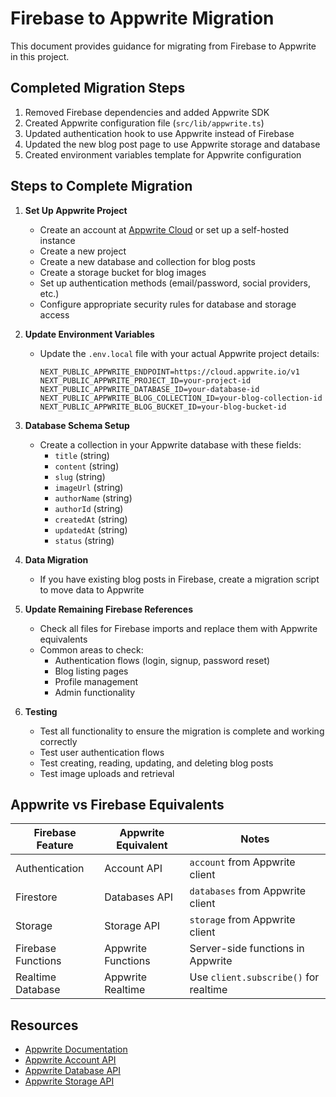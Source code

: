# Firebase to Appwrite Migration

This document provides guidance for migrating from Firebase to Appwrite in this project.

## Completed Migration Steps

1. Removed Firebase dependencies and added Appwrite SDK
2. Created Appwrite configuration file (`src/lib/appwrite.ts`)
3. Updated authentication hook to use Appwrite instead of Firebase
4. Updated the new blog post page to use Appwrite storage and database
5. Created environment variables template for Appwrite configuration

## Steps to Complete Migration

1. **Set Up Appwrite Project**
   - Create an account at [Appwrite Cloud](https://cloud.appwrite.io) or set up a self-hosted instance
   - Create a new project
   - Create a new database and collection for blog posts
   - Create a storage bucket for blog images
   - Set up authentication methods (email/password, social providers, etc.)
   - Configure appropriate security rules for database and storage access

2. **Update Environment Variables**
   - Update the `.env.local` file with your actual Appwrite project details:
     ```
     NEXT_PUBLIC_APPWRITE_ENDPOINT=https://cloud.appwrite.io/v1
     NEXT_PUBLIC_APPWRITE_PROJECT_ID=your-project-id
     NEXT_PUBLIC_APPWRITE_DATABASE_ID=your-database-id
     NEXT_PUBLIC_APPWRITE_BLOG_COLLECTION_ID=your-blog-collection-id
     NEXT_PUBLIC_APPWRITE_BLOG_BUCKET_ID=your-blog-bucket-id
     ```

3. **Database Schema Setup**
   - Create a collection in your Appwrite database with these fields:
     - `title` (string)
     - `content` (string)
     - `slug` (string)
     - `imageUrl` (string)
     - `authorName` (string)
     - `authorId` (string)
     - `createdAt` (string)
     - `updatedAt` (string) 
     - `status` (string)

4. **Data Migration**
   - If you have existing blog posts in Firebase, create a migration script to move data to Appwrite

5. **Update Remaining Firebase References**
   - Check all files for Firebase imports and replace them with Appwrite equivalents
   - Common areas to check:
     - Authentication flows (login, signup, password reset)
     - Blog listing pages
     - Profile management
     - Admin functionality
   
6. **Testing**
   - Test all functionality to ensure the migration is complete and working correctly
   - Test user authentication flows
   - Test creating, reading, updating, and deleting blog posts
   - Test image uploads and retrieval

## Appwrite vs Firebase Equivalents

| Firebase Feature   | Appwrite Equivalent           | Notes                                     |
|--------------------|-------------------------------|-------------------------------------------|
| Authentication     | Account API                   | `account` from Appwrite client            |
| Firestore          | Databases API                 | `databases` from Appwrite client          |
| Storage            | Storage API                   | `storage` from Appwrite client            |
| Firebase Functions | Appwrite Functions            | Server-side functions in Appwrite         |
| Realtime Database  | Appwrite Realtime             | Use `client.subscribe()` for realtime     |

## Resources

- [Appwrite Documentation](https://appwrite.io/docs)
- [Appwrite Account API](https://appwrite.io/docs/client/account)
- [Appwrite Database API](https://appwrite.io/docs/client/databases)
- [Appwrite Storage API](https://appwrite.io/docs/client/storage)

